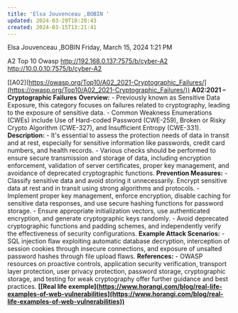 ```yaml
---
title: 'Elsa Jouvenceau ,BOBIN '
updated: 2024-03-29T10:20:43
created: 2024-03-15T13:21:41
---
```


Elsa Jouvenceau ,BOBIN
Friday, March 15, 2024
1:21 PM

A2 Top 10 Owasp
<http://192.168.0.137:7575/b/cyber-A2>
<http://10.0.0.10:7575/b/cyber-A2>

[\[A02\](https://owasp.org/Top10/A02_2021-Cryptographic_Failures/](https://owasp.org/Top10/A02_2021-Cryptographic_Failures/))
**A02:2021 – Cryptographic Failures**
**Overview:**
\- Previously known as Sensitive Data Exposure, this category focuses on failures related to cryptography, leading to the exposure of sensitive data.
\- Common Weakness Enumerations (CWEs) include Use of Hard-coded Password (CWE-259), Broken or Risky Crypto Algorithm (CWE-327), and Insufficient Entropy (CWE-331).
**Description:**
\- It's essential to assess the protection needs of data in transit and at rest, especially for sensitive information like passwords, credit card numbers, and health records.
\- Various checks should be performed to ensure secure transmission and storage of data, including encryption enforcement, validation of server certificates, proper key management, and avoidance of deprecated cryptographic functions.
**Prevention Measures:**
\- Classify sensitive data and avoid storing it unnecessarily. Encrypt sensitive data at rest and in transit using strong algorithms and protocols.
\- Implement proper key management, enforce encryption, disable caching for sensitive data responses, and use secure hashing functions for password storage.
\- Ensure appropriate initialization vectors, use authenticated encryption, and generate cryptographic keys randomly.
\- Avoid deprecated cryptographic functions and padding schemes, and independently verify the effectiveness of security configurations.
**Example Attack Scenarios:**
\- SQL injection flaw exploiting automatic database decryption, interception of session cookies through insecure connections, and exposure of unsalted password hashes through file upload flaws.
**References:**
\- OWASP resources on proactive controls, application security verification, transport layer protection, user privacy protection, password storage, cryptographic storage, and testing for weak cryptography offer further guidance and best practices.
**[\[Real life exemple\](https://www.horangi.com/blog/real-life-examples-of-web-vulnerabilities](https://www.horangi.com/blog/real-life-examples-of-web-vulnerabilities))**


